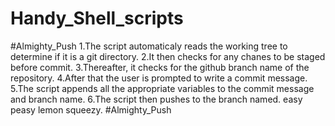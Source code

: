 # Handy_Shell_scripts

#Almighty_Push
1.The script automaticaly reads the working tree to determine if it is a git directory.
2.It then checks for any chanes to be staged before commit.
3.Thereafter, it checks for the github branch name of the repository.
4.After that the user is prompted to write a commit message.
5.The script appends all the appropriate variables to the commit message and branch name.
6.The script then pushes to the branch named. easy peasy lemon squeezy.
#Almighty_Push
